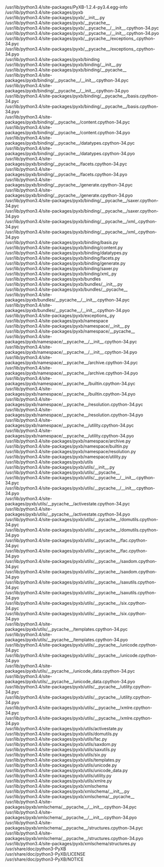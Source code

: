 /usr/lib/python3.4/site-packages/PyXB-1.2.4-py3.4.egg-info  
/usr/lib/python3.4/site-packages/pyxb  
/usr/lib/python3.4/site-packages/pyxb/\_\_init\_\_.py  
/usr/lib/python3.4/site-packages/pyxb/\_\_pycache\_\_  
/usr/lib/python3.4/site-packages/pyxb/\_\_pycache\_\_/\_\_init\_\_.cpython-34.pyc  
/usr/lib/python3.4/site-packages/pyxb/\_\_pycache\_\_/\_\_init\_\_.cpython-34.pyo  
/usr/lib/python3.4/site-packages/pyxb/\_\_pycache\_\_/exceptions\_.cpython-34.pyc  
/usr/lib/python3.4/site-packages/pyxb/\_\_pycache\_\_/exceptions\_.cpython-34.pyo  
/usr/lib/python3.4/site-packages/pyxb/binding  
/usr/lib/python3.4/site-packages/pyxb/binding/\_\_init\_\_.py  
/usr/lib/python3.4/site-packages/pyxb/binding/\_\_pycache\_\_  
/usr/lib/python3.4/site-packages/pyxb/binding/\_\_pycache\_\_/\_\_init\_\_.cpython-34.pyc  
/usr/lib/python3.4/site-packages/pyxb/binding/\_\_pycache\_\_/\_\_init\_\_.cpython-34.pyo  
/usr/lib/python3.4/site-packages/pyxb/binding/\_\_pycache\_\_/basis.cpython-34.pyc  
/usr/lib/python3.4/site-packages/pyxb/binding/\_\_pycache\_\_/basis.cpython-34.pyo  
/usr/lib/python3.4/site-packages/pyxb/binding/\_\_pycache\_\_/content.cpython-34.pyc  
/usr/lib/python3.4/site-packages/pyxb/binding/\_\_pycache\_\_/content.cpython-34.pyo  
/usr/lib/python3.4/site-packages/pyxb/binding/\_\_pycache\_\_/datatypes.cpython-34.pyc  
/usr/lib/python3.4/site-packages/pyxb/binding/\_\_pycache\_\_/datatypes.cpython-34.pyo  
/usr/lib/python3.4/site-packages/pyxb/binding/\_\_pycache\_\_/facets.cpython-34.pyc  
/usr/lib/python3.4/site-packages/pyxb/binding/\_\_pycache\_\_/facets.cpython-34.pyo  
/usr/lib/python3.4/site-packages/pyxb/binding/\_\_pycache\_\_/generate.cpython-34.pyc  
/usr/lib/python3.4/site-packages/pyxb/binding/\_\_pycache\_\_/generate.cpython-34.pyo  
/usr/lib/python3.4/site-packages/pyxb/binding/\_\_pycache\_\_/saxer.cpython-34.pyc  
/usr/lib/python3.4/site-packages/pyxb/binding/\_\_pycache\_\_/saxer.cpython-34.pyo  
/usr/lib/python3.4/site-packages/pyxb/binding/\_\_pycache\_\_/xml\_.cpython-34.pyc  
/usr/lib/python3.4/site-packages/pyxb/binding/\_\_pycache\_\_/xml\_.cpython-34.pyo  
/usr/lib/python3.4/site-packages/pyxb/binding/basis.py  
/usr/lib/python3.4/site-packages/pyxb/binding/content.py  
/usr/lib/python3.4/site-packages/pyxb/binding/datatypes.py  
/usr/lib/python3.4/site-packages/pyxb/binding/facets.py  
/usr/lib/python3.4/site-packages/pyxb/binding/generate.py  
/usr/lib/python3.4/site-packages/pyxb/binding/saxer.py  
/usr/lib/python3.4/site-packages/pyxb/binding/xml\_.py  
/usr/lib/python3.4/site-packages/pyxb/bundles  
/usr/lib/python3.4/site-packages/pyxb/bundles/\_\_init\_\_.py  
/usr/lib/python3.4/site-packages/pyxb/bundles/\_\_pycache\_\_  
/usr/lib/python3.4/site-packages/pyxb/bundles/\_\_pycache\_\_/\_\_init\_\_.cpython-34.pyc  
/usr/lib/python3.4/site-packages/pyxb/bundles/\_\_pycache\_\_/\_\_init\_\_.cpython-34.pyo  
/usr/lib/python3.4/site-packages/pyxb/exceptions\_.py  
/usr/lib/python3.4/site-packages/pyxb/namespace  
/usr/lib/python3.4/site-packages/pyxb/namespace/\_\_init\_\_.py  
/usr/lib/python3.4/site-packages/pyxb/namespace/\_\_pycache\_\_  
/usr/lib/python3.4/site-packages/pyxb/namespace/\_\_pycache\_\_/\_\_init\_\_.cpython-34.pyc  
/usr/lib/python3.4/site-packages/pyxb/namespace/\_\_pycache\_\_/\_\_init\_\_.cpython-34.pyo  
/usr/lib/python3.4/site-packages/pyxb/namespace/\_\_pycache\_\_/archive.cpython-34.pyc  
/usr/lib/python3.4/site-packages/pyxb/namespace/\_\_pycache\_\_/archive.cpython-34.pyo  
/usr/lib/python3.4/site-packages/pyxb/namespace/\_\_pycache\_\_/builtin.cpython-34.pyc  
/usr/lib/python3.4/site-packages/pyxb/namespace/\_\_pycache\_\_/builtin.cpython-34.pyo  
/usr/lib/python3.4/site-packages/pyxb/namespace/\_\_pycache\_\_/resolution.cpython-34.pyc  
/usr/lib/python3.4/site-packages/pyxb/namespace/\_\_pycache\_\_/resolution.cpython-34.pyo  
/usr/lib/python3.4/site-packages/pyxb/namespace/\_\_pycache\_\_/utility.cpython-34.pyc  
/usr/lib/python3.4/site-packages/pyxb/namespace/\_\_pycache\_\_/utility.cpython-34.pyo  
/usr/lib/python3.4/site-packages/pyxb/namespace/archive.py  
/usr/lib/python3.4/site-packages/pyxb/namespace/builtin.py  
/usr/lib/python3.4/site-packages/pyxb/namespace/resolution.py  
/usr/lib/python3.4/site-packages/pyxb/namespace/utility.py  
/usr/lib/python3.4/site-packages/pyxb/utils  
/usr/lib/python3.4/site-packages/pyxb/utils/\_\_init\_\_.py  
/usr/lib/python3.4/site-packages/pyxb/utils/\_\_pycache\_\_  
/usr/lib/python3.4/site-packages/pyxb/utils/\_\_pycache\_\_/\_\_init\_\_.cpython-34.pyc  
/usr/lib/python3.4/site-packages/pyxb/utils/\_\_pycache\_\_/\_\_init\_\_.cpython-34.pyo  
/usr/lib/python3.4/site-packages/pyxb/utils/\_\_pycache\_\_/activestate.cpython-34.pyc  
/usr/lib/python3.4/site-packages/pyxb/utils/\_\_pycache\_\_/activestate.cpython-34.pyo  
/usr/lib/python3.4/site-packages/pyxb/utils/\_\_pycache\_\_/domutils.cpython-34.pyc  
/usr/lib/python3.4/site-packages/pyxb/utils/\_\_pycache\_\_/domutils.cpython-34.pyo  
/usr/lib/python3.4/site-packages/pyxb/utils/\_\_pycache\_\_/fac.cpython-34.pyc  
/usr/lib/python3.4/site-packages/pyxb/utils/\_\_pycache\_\_/fac.cpython-34.pyo  
/usr/lib/python3.4/site-packages/pyxb/utils/\_\_pycache\_\_/saxdom.cpython-34.pyc  
/usr/lib/python3.4/site-packages/pyxb/utils/\_\_pycache\_\_/saxdom.cpython-34.pyo  
/usr/lib/python3.4/site-packages/pyxb/utils/\_\_pycache\_\_/saxutils.cpython-34.pyc  
/usr/lib/python3.4/site-packages/pyxb/utils/\_\_pycache\_\_/saxutils.cpython-34.pyo  
/usr/lib/python3.4/site-packages/pyxb/utils/\_\_pycache\_\_/six.cpython-34.pyc  
/usr/lib/python3.4/site-packages/pyxb/utils/\_\_pycache\_\_/six.cpython-34.pyo  
/usr/lib/python3.4/site-packages/pyxb/utils/\_\_pycache\_\_/templates.cpython-34.pyc  
/usr/lib/python3.4/site-packages/pyxb/utils/\_\_pycache\_\_/templates.cpython-34.pyo  
/usr/lib/python3.4/site-packages/pyxb/utils/\_\_pycache\_\_/unicode.cpython-34.pyc  
/usr/lib/python3.4/site-packages/pyxb/utils/\_\_pycache\_\_/unicode.cpython-34.pyo  
/usr/lib/python3.4/site-packages/pyxb/utils/\_\_pycache\_\_/unicode\_data.cpython-34.pyc  
/usr/lib/python3.4/site-packages/pyxb/utils/\_\_pycache\_\_/unicode\_data.cpython-34.pyo  
/usr/lib/python3.4/site-packages/pyxb/utils/\_\_pycache\_\_/utility.cpython-34.pyc  
/usr/lib/python3.4/site-packages/pyxb/utils/\_\_pycache\_\_/utility.cpython-34.pyo  
/usr/lib/python3.4/site-packages/pyxb/utils/\_\_pycache\_\_/xmlre.cpython-34.pyc  
/usr/lib/python3.4/site-packages/pyxb/utils/\_\_pycache\_\_/xmlre.cpython-34.pyo  
/usr/lib/python3.4/site-packages/pyxb/utils/activestate.py  
/usr/lib/python3.4/site-packages/pyxb/utils/domutils.py  
/usr/lib/python3.4/site-packages/pyxb/utils/fac.py  
/usr/lib/python3.4/site-packages/pyxb/utils/saxdom.py  
/usr/lib/python3.4/site-packages/pyxb/utils/saxutils.py  
/usr/lib/python3.4/site-packages/pyxb/utils/six.py  
/usr/lib/python3.4/site-packages/pyxb/utils/templates.py  
/usr/lib/python3.4/site-packages/pyxb/utils/unicode.py  
/usr/lib/python3.4/site-packages/pyxb/utils/unicode\_data.py  
/usr/lib/python3.4/site-packages/pyxb/utils/utility.py  
/usr/lib/python3.4/site-packages/pyxb/utils/xmlre.py  
/usr/lib/python3.4/site-packages/pyxb/xmlschema  
/usr/lib/python3.4/site-packages/pyxb/xmlschema/\_\_init\_\_.py  
/usr/lib/python3.4/site-packages/pyxb/xmlschema/\_\_pycache\_\_  
/usr/lib/python3.4/site-packages/pyxb/xmlschema/\_\_pycache\_\_/\_\_init\_\_.cpython-34.pyc  
/usr/lib/python3.4/site-packages/pyxb/xmlschema/\_\_pycache\_\_/\_\_init\_\_.cpython-34.pyo  
/usr/lib/python3.4/site-packages/pyxb/xmlschema/\_\_pycache\_\_/structures.cpython-34.pyc  
/usr/lib/python3.4/site-packages/pyxb/xmlschema/\_\_pycache\_\_/structures.cpython-34.pyo  
/usr/lib/python3.4/site-packages/pyxb/xmlschema/structures.py  
/usr/share/doc/python3-PyXB  
/usr/share/doc/python3-PyXB/LICENSE  
/usr/share/doc/python3-PyXB/NOTICE  
